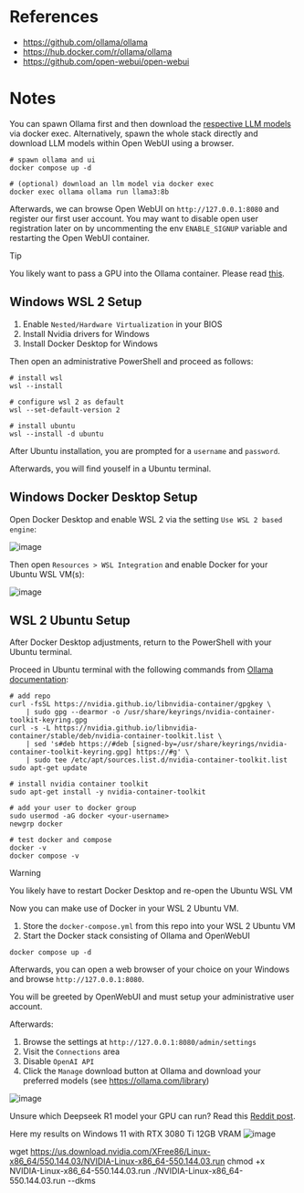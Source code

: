 # References

- https://github.com/ollama/ollama
- https://hub.docker.com/r/ollama/ollama
- https://github.com/open-webui/open-webui

# Notes

You can spawn Ollama first and then download the [respective LLM models](https://ollama.com/library) via docker exec. Alternatively, spawn the whole stack directly and download LLM models within Open WebUI using a browser.

````
# spawn ollama and ui
docker compose up -d

# (optional) download an llm model via docker exec
docker exec ollama ollama run llama3:8b
````

Afterwards, we can browse Open WebUI on `http://127.0.0.1:8080` and register our first user account. You may want to disable open user registration later on by uncommenting the env `ENABLE_SIGNUP` variable and restarting the Open WebUI container.

> [!TIP]
>
> You likely want to pass a GPU into the Ollama container. Please read [this](https://hub.docker.com/r/ollama/ollama).


## Windows WSL 2 Setup

1. Enable `Nested/Hardware Virtualization` in your BIOS
2. Install Nvidia drivers for Windows
3. Install Docker Desktop for Windows

Then open an administrative PowerShell and proceed as follows:

````
# install wsl
wsl --install

# configure wsl 2 as default
wsl --set-default-version 2

# install ubuntu
wsl --install -d ubuntu
````

After Ubuntu installation, you are prompted for a `username` and `password`.

Afterwards, you will find youself in a Ubuntu terminal.

## Windows Docker Desktop Setup

Open Docker Desktop and enable WSL 2 via the setting `Use WSL 2 based engine`:

![image](https://github.com/user-attachments/assets/85d1270a-80f9-4801-b388-81372af19f43)

Then open `Resources > WSL Integration` and enable Docker for your Ubuntu WSL VM(s):

![image](https://github.com/user-attachments/assets/5b3c7ff2-d865-4e43-b867-cc931516c5d9)

## WSL 2 Ubuntu Setup

After Docker Desktop adjustments, return to the PowerShell with your Ubuntu terminal.

Proceed in Ubuntu terminal with the following commands from [Ollama documentation](https://hub.docker.com/r/ollama/ollama):

````
# add repo
curl -fsSL https://nvidia.github.io/libnvidia-container/gpgkey \
    | sudo gpg --dearmor -o /usr/share/keyrings/nvidia-container-toolkit-keyring.gpg
curl -s -L https://nvidia.github.io/libnvidia-container/stable/deb/nvidia-container-toolkit.list \
    | sed 's#deb https://#deb [signed-by=/usr/share/keyrings/nvidia-container-toolkit-keyring.gpg] https://#g' \
    | sudo tee /etc/apt/sources.list.d/nvidia-container-toolkit.list
sudo apt-get update

# install nvidia container toolkit
sudo apt-get install -y nvidia-container-toolkit

# add your user to docker group
sudo usermod -aG docker <your-username>
newgrp docker

# test docker and compose
docker -v
docker compose -v
````

> [!WARNING]
> You likely have to restart Docker Desktop and re-open the Ubuntu WSL VM

Now you can make use of Docker in your WSL 2 Ubuntu VM.

1. Store the `docker-compose.yml` from this repo into your WSL 2 Ubuntu VM
2. Start the Docker stack consisting of Ollama and OpenWebUI

````
docker compose up -d
````

Afterwards, you can open a web browser of your choice on your Windows and browse `http://127.0.0.1:8080`.

You will be greeted by OpenWebUI and must setup your administrative user account.

Afterwards:
1. Browse the settings at `http://127.0.0.1:8080/admin/settings`
2. Visit the `Connections` area
3. Disable `OpenAI API`
4. Click the `Manage` download button at Ollama and download your preferred models (see https://ollama.com/library)

![image](https://github.com/user-attachments/assets/a3b03885-3605-439e-9536-82f1933aa5b1)

Unsure which Deepseek R1 model your GPU can run? Read this [Reddit post](https://www.reddit.com/r/LocalLLaMA/comments/1i5wahr/comment/m8wi5tl/?utm_source=share&utm_medium=web3x&utm_name=web3xcss&utm_term=1&utm_content=share_button).

Here my results on Windows 11 with RTX 3080 Ti 12GB VRAM
![image](https://github.com/user-attachments/assets/e8886bfd-65f8-498d-b0e0-db68700352a5)





wget https://us.download.nvidia.com/XFree86/Linux-x86_64/550.144.03/NVIDIA-Linux-x86_64-550.144.03.run
chmod +x NVIDIA-Linux-x86_64-550.144.03.run
./NVIDIA-Linux-x86_64-550.144.03.run --dkms